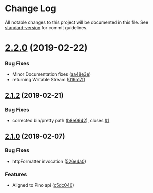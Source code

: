 # Change Log

All notable changes to this project will be documented in this file. See [standard-version](https://github.com/conventional-changelog/standard-version) for commit guidelines.

<a name="2.2.0"></a>

# [2.2.0](https://github.com/MechanicalHuman/dev-bunyan-pretty/compare/v2.1.2...v2.2.0) (2019-02-22)

### Bug Fixes

- Minor Documentation fixes ([aa48e3e](https://github.com/MechanicalHuman/dev-bunyan-pretty/commit/aa48e3e))
- returning Writable Stream ([019a17f](https://github.com/MechanicalHuman/dev-bunyan-pretty/commit/019a17f))

<a name="2.1.2"></a>

## [2.1.2](https://github.com/MechanicalHuman/dev-bunyan-pretty/compare/v2.1.1...v2.1.2) (2019-02-21)

### Bug Fixes

- corrected bin/pretty path ([b8e0942](https://github.com/MechanicalHuman/dev-bunyan-pretty/commit/b8e0942)), closes [#1](https://github.com/MechanicalHuman/dev-bunyan-pretty/issues/1)

<a name="2.1.0"></a>

## [2.1.0](https://github.com/MechanicalHuman/dev-bunyan-pretty/compare/v2.0.8...v2.1.0) (2019-02-07)

### Bug Fixes

- httpFormatter invocation ([526e4a0](https://github.com/MechanicalHuman/dev-bunyan-pretty/commit/526e4a0))

### Features

- Aligned to Pino api ([c5dc040](https://github.com/MechanicalHuman/dev-bunyan-pretty/commit/c5dc040))
